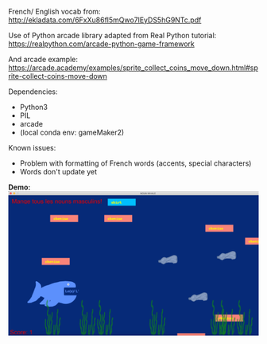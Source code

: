 French/ English vocab from: http://ekladata.com/6FxXu86fl5mQwo7lEyDS5hG9NTc.pdf

Use of Python arcade library adapted from Real Python tutorial: https://realpython.com/arcade-python-game-framework

And arcade example: https://arcade.academy/examples/sprite_collect_coins_move_down.html#sprite-collect-coins-move-down

Dependencies:
- Python3
- PIL
- arcade
- (local conda env: gameMaker2)

Known issues:
- Problem with formatting of French words (accents, special characters)
- Words don't update yet

**Demo:**
![nounWhale demo](https://github.com/skw32/learningFrench/blob/master/2_nounWhale/Screenshot_nounWhale.png)

